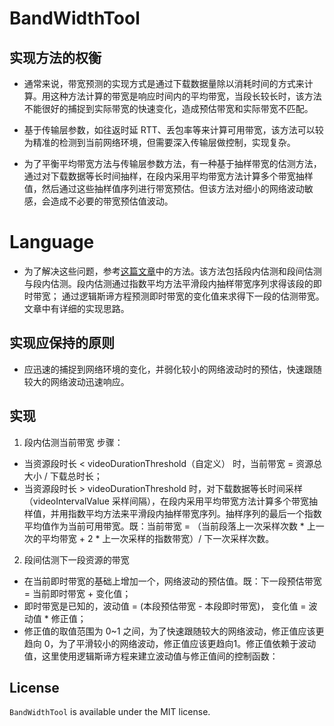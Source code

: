 # BandWidthTool

## 实现方法的权衡

- 通常来说，带宽预测的实现方式是通过下载数据量除以消耗时间的方式来计算。用这种方法计算的带宽是响应时间内的平均带宽，当段长较长时，该方法不能很好的捕捉到实际带宽的快速变化，造成预估带宽和实际带宽不匹配。

- 基于传输层参数，如往返时延 RTT、丢包率等来计算可用带宽，该方法可以较为精准的检测到当前网络环境，但需要深入传输层做控制，实现复杂。

- 为了平衡平均带宽方法与传输层参数方法，有一种基于抽样带宽的估测方法，通过对下载数据等长时间抽样，在段内采用平均带宽方法计算多个带宽抽样值，然后通过这些抽样值序列进行带宽预估。但该方法对细小的网络波动敏感，会造成不必要的带宽预估值波动。
# Language

* 为了解决这些问题，参考[这篇文章](http://www.shcas.net/jsjyup/pdf/2017/3/%E4%B8%80%E7%A7%8D%E6%94%B9%E8%BF%9B%E7%9A%84HTTP%E8%87%AA%E9%80%82%E5%BA%94%E6%B5%81%E5%B8%A6%E5%AE%BD%E4%BC%B0%E8%AE%A1%E6%96%B9%E6%B3%95.pdf)中的方法。该方法包括段内估测和段间估测与段内估测。段内估测通过指数平均方法平滑段内抽样带宽序列求得该段的即时带宽； 通过逻辑斯谛方程预测即时带宽的变化值来求得下一段的估测带宽。文章中有详细的实现思路。

## 实现应保持的原则
- 应迅速的捕捉到网络环境的变化，并弱化较小的网络波动时的预估，快速跟随较大的网络波动迅速响应。

## 实现
1. 段内估测当前带宽
步骤：
- 当资源段时长 < videoDurationThreshold（自定义） 时，当前带宽 = 资源总大小 / 下载总时长；
- 当资源段时长 > videoDurationThreshold 时，对下载数据等长时间采样（videoIntervalValue 采样间隔），在段内采用平均带宽方法计算多个带宽抽样值，并用指数平均方法来平滑段内抽样带宽序列。抽样序列的最后一个指数平均值作为当前可用带宽。既：当前带宽 = （当前段落上一次采样次数 * 上一次的平均带宽 + 2 * 上一次采样的指数带宽）/ 下一次采样次数。

2. 段间估测下一段资源的带宽
- 在当前即时带宽的基础上增加一个，网络波动的预估值。既：下一段预估带宽 = 当前即时带宽 + 变化值；
- 即时带宽是已知的，波动值 =  (本段预估带宽 - 本段即时带宽)， 变化值 =  波动值 * 修正值；
- 修正值的取值范围为 0~1 之间，为了快速跟随较大的网络波动，修正值应该更趋向 0，为了平滑较小的网络波动，修正值应该更趋向1。修正值依赖于波动值，这里使用逻辑斯谛方程来建立波动值与修正值间的控制函数：


## License

`BandWidthTool` is available under the MIT license.
